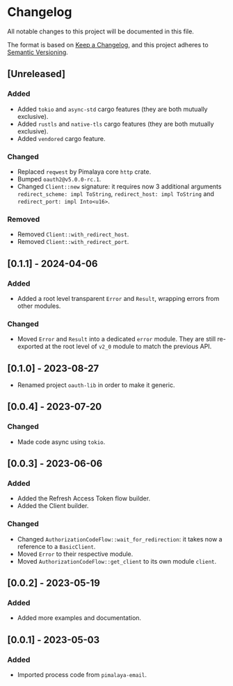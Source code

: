 # Changelog

All notable changes to this project will be documented in this file.

The format is based on [Keep a Changelog](https://keepachangelog.com/en/1.0.0/),
and this project adheres to [Semantic Versioning](https://semver.org/spec/v2.0.0.html).

## [Unreleased]

### Added

- Added `tokio` and `async-std` cargo features (they are both mutually exclusive).
- Added `rustls` and `native-tls` cargo features (they are both mutually exclusive).
- Added `vendored` cargo feature.

### Changed

- Replaced `reqwest` by Pimalaya core `http` crate.
- Bumped `oauth2@v5.0.0-rc.1`.
- Changed `Client::new` signature: it requires now 3 additional arguments `redirect_scheme: impl ToString`, `redirect_host: impl ToString` and `redirect_port: impl Into<u16>`.

### Removed

- Removed `Client::with_redirect_host`.
- Removed `Client::with_redirect_port`.

## [0.1.1] - 2024-04-06

### Added

- Added a root level transparent `Error` and `Result`, wrapping errors from other modules.

### Changed

- Moved `Error` and `Result` into a dedicated `error` module. They are still re-exported at the root level of `v2_0` module to match the previous API.

## [0.1.0] - 2023-08-27

- Renamed project `oauth-lib` in order to make it generic.

## [0.0.4] - 2023-07-20

### Changed

- Made code async using `tokio`.

## [0.0.3] - 2023-06-06

### Added

- Added the Refresh Access Token flow builder.
- Added the Client builder.

### Changed

- Changed `AuthorizationCodeFlow::wait_for_redirection`: it takes now a reference to a `BasicClient`.
- Moved `Error` to their respective module.
- Moved `AuthorizationCodeFlow::get_client` to its own module `client`.

## [0.0.2] - 2023-05-19

### Added

- Added more examples and documentation.

## [0.0.1] - 2023-05-03

### Added

- Imported process code from `pimalaya-email`.
